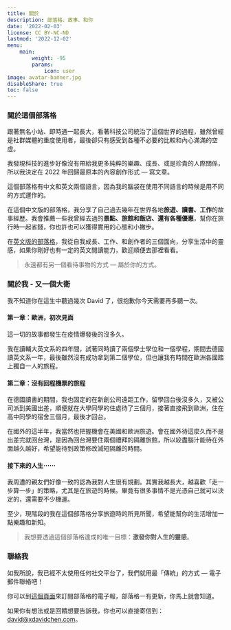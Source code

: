 ```yaml
---
title: 關於
description: 部落格、故事、和你
date: '2022-02-03'
license: CC BY-NC-ND
lastmod: '2022-12-02'
menu:
    main: 
        weight: -95
        params:
            icon: user
image: avatar-banner.jpg
disableShare: true
toc: false
---
```

### 關於這個部落格
跟著無名小站、即時通一起長大，看著科技公司統治了這個世界的過程，雖然曾經是社群媒體的重度使用者，最後卻只有感受到各種不必要的比較和內心滿滿的空虛。

我發現科技的進步好像沒有帶給我更多純粹的樂趣、成長、或是珍貴的人際關係，所以我決定在 2022 年回歸最原本的內容創作形式 — 寫文章。

這個部落格有中文和英文兩個語言，因為我的腦袋在使用不同語言的時候是用不同的方式運作的。

在這個中文版的部落格，我分享了自己過去幾年在世界各地**旅遊、讀書、工作**的故事經歷。我會推薦一些我曾經去過的**景點、旅館和飯店、還有各種優惠**，幫你在旅行時一起省錢，你也許也可以獲得實用的心態和小撇步。

在[英文版的部落格](https://xdavidchen.com/)，我從自我成長、工作、和創作者的三個面向，分享生活中的靈感，如果你剛好也有一定的英文閱讀能力，歡迎順便去那裡看看。

> 永遠都有另一個看待事物的方式 — 屬於你的方式。

### 關於我 - 又一個大衛
我不知道你在這生中聽過幾次 David 了，很抱歉你今天需要再多聽一次。

#### 第一章：歐洲，初次見面
這一切的故事都發生在疫情爆發後的沒多久。

我在讀輔大英文系的四年間，試著同時讀了兩個學士學位和一個學程，期間去德國讀英文系一年，最後雖然沒有成功拿到第二個學位，但也讓我有時間在歐洲各國踏上獨自一人的旅程。

#### 第二章：沒有回程機票的旅程
在德國讀書的期間，我也固定的在新創公司遠距工作，留學回台後沒多久，又被公司派到美國出差，順便就在大學同學的住處待了三個月，接著直接飛到歐洲，住在高中同學的宿舍三個月，最後才回台。

在國外的這半年，我當然也把握機會在美國和歐洲旅遊。會在國外待這麼久而不是出差完就回台灣，是因為回台灣要住兩個禮拜的隔離旅館，所以絞盡腦汁能待在外面越久越好，希望能待到政策修改減短隔離的時間。

#### 接下來的人生⋯⋯
我周遭的親友們好像一致的認為我對人生很有規劃。其實我越長大，越喜歡「走一步算一步」的策略，尤其是在旅遊的時候。畢竟有很多事情不是光憑自己就可以決定的，還需要不少機運。

至少，現階段的我在這個部落格分享旅遊時的所見所聞，希望能幫你的生活增加一點樂趣和新知。

> 我想要透過這個部落格達成的唯一目標：**激發你對人生的靈感**。

### 聯絡我
如我所說，我已經不太使用任何社交平台了，我們就用最「傳統」的方式 — 電子郵件聯絡吧！

你可以到[這個頁面](https://xdavidchen.com/zh-tw/%E8%A8%82%E9%96%B1/)來訂閱部落格的電子報，部落格一有更新，你馬上就會知道。

如果你有想法或是回饋想要告訴我，你也可以直接寄信到：[david@xdavidchen.com](mailto:david@xdavidchen.com)。